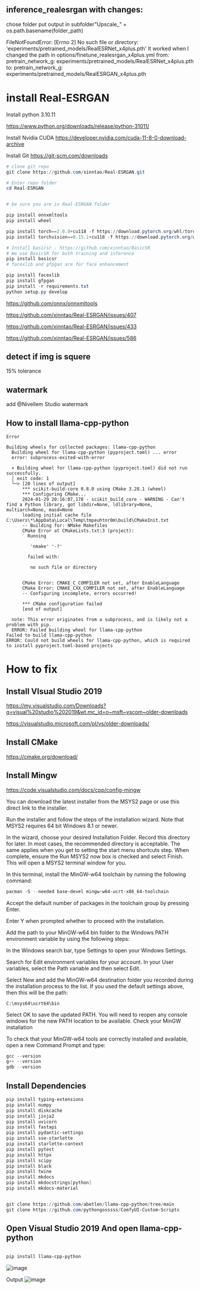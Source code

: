 ## inference_realesrgan with changes:
chose folder
put output in subfolder"Upscale_" + os.path.basename(folder_path)

FileNotFoundError: [Errno 2] No such file or directory: 'experiments/pretrained_models/RealESRNet_x4plus.pth' 
It worked when I changed the path in  options/finetune_realesrgan_x4plus.yml
from:
pretrain_network_g: experiments/pretrained_models/RealESRNet_x4plus.pth
to:
pretrain_network_g: experiments/pretrained_models/RealESRGAN_x4plus.pth

# install Real-ESRGAN

Install python 3.10.11

https://www.python.org/downloads/release/python-31011/

Install Nvidia CUDA
https://developer.nvidia.com/cuda-11-8-0-download-archive

Install Git
https://git-scm.com/downloads

```powershell
# clone git repo
git clone https://github.com/xinntao/Real-ESRGAN.git

# Enter repo folder
cd Real-ESRGAN

```


```powershell

# be sure you are in Real-ESRGAN folder

pip install onnxmltools
pip install wheel

pip install torch==2.0.0+cu118 -f https://download.pytorch.org/whl/torch_stable.html
pip install torchvision==0.15.1+cu118 -f https://download.pytorch.org/whl/torch_stable.html

# Install basicsr - https://github.com/xinntao/BasicSR
# We use BasicSR for both training and inference
pip install basicsr
# facexlib and gfpgan are for face enhancement

pip install facexlib
pip install gfpgan
pip install -r requirements.txt
python setup.py develop
```

https://github.com/onnx/onnxmltools

https://github.com/xinntao/Real-ESRGAN/issues/407

https://github.com/xinntao/Real-ESRGAN/issues/433

https://github.com/xinntao/Real-ESRGAN/issues/586
## detect if img is squere
15% tolerance

## watermark
add @Nivellem Studio watermark

## How to install llama-cpp-python

``` Error log
Error

Building wheels for collected packages: llama-cpp-python
  Building wheel for llama-cpp-python (pyproject.toml) ... error
  error: subprocess-exited-with-error

  × Building wheel for llama-cpp-python (pyproject.toml) did not run successfully.
  │ exit code: 1
  ╰─> [20 lines of output]
      *** scikit-build-core 0.8.0 using CMake 3.28.1 (wheel)
      *** Configuring CMake...
      2024-01-29 20:16:07,178 - scikit_build_core - WARNING - Can't find a Python library, got libdir=None, ldlibrary=None, multiarch=None, masd=None
      loading initial cache file C:\Users\*\AppData\Local\Temp\tmpeuhtnr0m\build\CMakeInit.txt
      -- Building for: NMake Makefiles
      CMake Error at CMakeLists.txt:3 (project):
        Running

         'nmake' '-?'

        failed with:

         no such file or directory


      CMake Error: CMAKE_C_COMPILER not set, after EnableLanguage
      CMake Error: CMAKE_CXX_COMPILER not set, after EnableLanguage
      -- Configuring incomplete, errors occurred!

      *** CMake configuration failed
      [end of output]

  note: This error originates from a subprocess, and is likely not a problem with pip.
  ERROR: Failed building wheel for llama-cpp-python
Failed to build llama-cpp-python
ERROR: Could not build wheels for llama-cpp-python, which is required to install pyproject.toml-based projects
```


# How to fix


## Install VIsual Studio 2019


https://my.visualstudio.com/Downloads?q=visual%20studio%202019&wt.mc_id=o~msft~vscom~older-downloads


https://visualstudio.microsoft.com/pl/vs/older-downloads/

## Install CMake 

https://cmake.org/download/

## Install Mingw

https://code.visualstudio.com/docs/cpp/config-mingw

You can download the latest installer from the MSYS2 page or use this direct link to the installer.

Run the installer and follow the steps of the installation wizard. Note that MSYS2 requires 64 bit Windows 8.1 or newer.

In the wizard, choose your desired Installation Folder. Record this directory for later. In most cases, the recommended directory is acceptable. The same applies when you get to setting the start menu shortcuts step. When complete, ensure the Run MSYS2 now box is checked and select Finish. This will open a MSYS2 terminal window for you.

In this terminal, install the MinGW-w64 toolchain by running the following command:

```powershell
pacman -S --needed base-devel mingw-w64-ucrt-x86_64-toolchain

```

Accept the default number of packages in the toolchain group by pressing Enter.

Enter Y when prompted whether to proceed with the installation.

Add the path to your MinGW-w64 bin folder to the Windows PATH environment variable by using the following steps:

In the Windows search bar, type Settings to open your Windows Settings.

Search for Edit environment variables for your account.
In your User variables, select the Path variable and then select Edit.

Select New and add the MinGW-w64 destination folder you recorded during the installation process to the list. If you used the default settings above, then this will be the path: 

``` add to Path
C:\msys64\ucrt64\bin
```

Select OK to save the updated PATH. You will need to reopen any console windows for the new PATH location to be available.
Check your MinGW installation

To check that your MinGW-w64 tools are correctly installed and available, open a new Command Prompt and type:

```powershell
gcc --version
g++ --version
gdb --version

```

## Install Dependencies

```powershell
pip install typing-extensions
pip install numpy
pip install diskcache
pip install jinja2
pip install uvicorn
pip install fastapi
pip install pydantic-settings
pip install sse-starlette
pip install starlette-context
pip install pytest
pip install httpx
pip install scipy
pip install black
pip install twine
pip install mkdocs
pip install mkdocstrings[python]
pip install mkdocs-material

```


```powershell

git clone https://github.com/abetlen/llama-cpp-python/tree/main
git clone https://github.com/pythongosssss/ComfyUI-Custom-Scripts
```

## Open Visual Studio 2019 And open llama-cpp-python

```powershell

pip install llama-cpp-python

```

![image](https://github.com/Nivellem/Python_imgProcessing_tools/assets/84031994/1cf6c4a9-43c8-4b89-abf0-57b2575e1721)

Output 
![image](https://github.com/Nivellem/Python_imgProcessing_tools/assets/84031994/aa5638ca-256b-4ec4-9e66-9a63eef9b81e)






